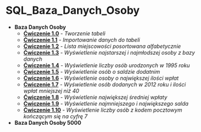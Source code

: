 # SQL_Baza_Danych_Osoby
* **Baza Danych Osoby**
  * **[Ćwiczenie 1.0]()**  _- Tworzenie tabeli_
  * **[Ćwiczenie 1.1]()**  _- Importowanie danych do tabeli_
  * **[Ćwiczenie 1.2]()**  _- Lista miejscowości posortowana alfabetycznie_
  * **[Ćwiczenie 1.3]()**  _- Wyświetlenie najstarszej i najmłodszej osoby z bazy danych_
  * **[Ćwiczenie 1.4]()**  _- Wyświetlenie liczby osób urodzonych w 1995 roku_
  * **[Ćwiczenie 1.5]()**  _- Wyświetlenie osób o saldzie dodatnim_
  * **[Ćwiczenie 1.6]()**  _- Wyświetlenie osoby o największej ilości wpłat_
  * **[Ćwiczenie 1.7]()**  _- Wyświetlenie osób dodanych w 2012 roku i ilości wpłat mniejszej niż 40_
  * **[Ćwiczenie 1.8]()**  _- Wyświetlenie największej średniej wpłaty_
  * **[Ćwiczenie 1.9]()**  _- Wyświetlenie najmniejszego i największego salda_
  * **[Ćwiczenie 1.10]()** _- Wyświetlenie liczby osób z kodem pocztowym kończącym się na cyfrę 7_ 
* **Baza Danych Osoby 5000**

